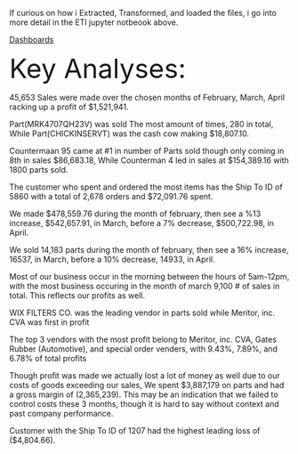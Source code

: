 If curious on how i Extracted, Transformed, and loaded the files, i go into more detail in the ETl jupyter notbeook above.

[Dashboards](https://public.tableau.com/app/profile/jerome.amose/viz/GreatAmericanIncAnalysis/Story1)


<font size="10"> Key Analyses:</font>

45,653 Sales were made over the chosen months of February, March, April racking up a profit of $1,521,941.

Part(MRK4707QH23V) was sold The most amount of times, 280 in total, While Part(CHICKINSERVT) was the cash cow making $18,807.10.

Countermaan 95 came at #1 in number of Parts sold though only coming in 8th in sales $86,683.18, While Counterman 4 led in sales at $154,389.16 with 1800 parts sold.

The customer who spent and ordered the most items has the Ship To ID of 5860 with a total of 2,678 orders and $72,091.76 spent. 

We made $478,559.76 during the month of february, then see a %13 increase, $542,657.91, in March, before a 7% decrease, $500,722.98, in April.

We sold 14,183 parts during the month of february, then see a 16% increase, 16537, in March, before a 10% decrease, 14933, in April.

Most of our business occur in the morning between the hours of 5am-12pm, with the most business occuring in the month of march 9,100 # of sales in total. This reflects our profits as well.

WIX FILTERS CO. was the leading vendor in parts sold while Meritor, inc. CVA was first in profit

The top 3 vendors with the most profit belong to Meritor, inc. CVA, Gates Rubber (Automotive), and special order venders, with 9.43%, 7.89%, and 6.78% of total profits

Though profit was made we actually lost a lot of money as well due to our costs of goods exceeding our sales, We spent $3,887,179 on parts and had a gross margin of (2,365,239). This may be an indication that we failed to control costs these 3 months, though it is hard to say without context and past company performance.

Customer with the Ship To ID of 1207 had the highest leading loss of ($4,804.66).
